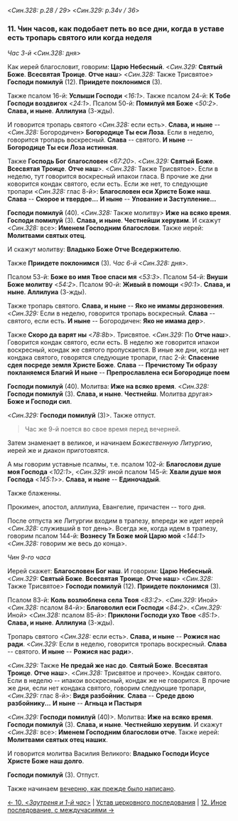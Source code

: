 
<*Син.328: p.28 / 29*>
<*Син.329: p.34v / 36*>

### 11. Чин часов, как подобает петь во все дни, когда в уставе есть тропарь святого или когда неделя

*Час 3-й* <*Син.328:* дня>

Как иерей благословит, говорим: **Царю Небесный**.
<*Син.329:* **Святый Боже**. **Всесвятая Троице**. **Отче наш**> 
<*Син.328:* Также Трисвятое> 
**Господи помилуй** (12). **Приидете поклонимся** (3). 

Также псалом 16-й: **Услыши Господи** <*16:1*>. 
Также псалом 24-й: **К Тобе Господи воздвигох** <*24:1*>. 
Псалом 50-й: **Помилуй мя Боже** <*50:2*>. 
**Слава, и ныне**. **Аллилуиа** (3-жды). 

И говорится тропарь святого <*Син.328:* если есть>. 
**Слава, и ныне** -- <*Син.328:* Богородичен> **Богородице Ты еси Лоза**. 
Если в неделю, говорится тропарь воскресный. **Слава** -- святого. 
**И ныне** -- **Богородице Ты еси Лоза истинная**.

Также **Господь Бог благословен** <*67:20*>.
<*Син.329:* **Святый Боже**. **Всесвятая Троице**. **Отче наш**>. 
<*Син.328:* Также Трисвятое>. 
Если в неделю, тут говорится воскресный ипакои гласа. 
В прочие же дни коворится кондак святого, если есть. Если же нет, то следующие 
тропари <*Син.328:* глас 8-й>: **Благословен еси Христе Боже наш**. 
**Слава** -- **Скорое и твердое...** 
**И ныне** -- **Упование и Заступление...**

**Господи помилуй** (40). <*Син.328:* Также молитву> **Иже на всяко время**. 
**Господи помилуй** (3). **Слава, и ныне**. **Честнейши херувим**. 
И скажут <*Син.328:* все>: **Именем Господним благослови**. 
Также иерей: **Молитвами святых отец**. 

И скажут молитву: **Владыко Боже Отче Вседержителю**. 

Также **Приидете поклонимся** (3). *Час 6-й* <*Син.328:* дня>. 

Псалом 53-й: **Боже во имя Твое спаси мя** <*53:3*>.
Псалом 54-й: **Внуши Боже молитву** <*54:2*>.
Псалом 90-й: **Живый в помощи** <*90:1*>.
**Слава, и ныне**. **Аллилуиа** (3-жды).

Также тропарь святого.
**Слава, и ныне** -- **Яко не имамы дерзновения**.
<*Син.329:* Если в неделю, говорится тропарь воскресный. **Слава** -- святого, если есть.
**И ныне** -- Богородичен: **Яко не имама дер**>.

Также **Скоро да варят ны** <*78:8b*>.
Трисвятое. <*Син.329:* По **Отче наш**>.
Говорится кондак святого, если есть. В неделю же говорится ипакои воскресный, 
кондак же святого пропускается. В иные же дни, когда нет кондака святого, 
говорятся следующие тропари, глас 2-й: 
**Спасение сдея посреде земля Христе Боже**.
**Слава** -- **Пречистому Ти образу покланяемся Благий**
**И ныне** -- **Препрославлена еси Богородице поем**

**Господи помилуй** (40). Молитва: **Иже на всяко время**.
<*Син.328:* **Господи помилуй** (3). **Слава, и ныне**. **Честнейш**. Молитва другая> 
**Боже и Господи сил**. 

<*Син.329:* **Господи помилуй** (3)>. Также отпуст.

> Час же 9-й поется во свое время перед вечерней.

Затем знаменает в великое, и начинаем *Божественную Литургию*, 
иерей же и диакон приготовятся. 

А мы говорим уставные псалмы, т.е. псалом 102-й: **Благослови душе моя Господа** <*102:1*>,
<*Син.329:* иной псалом 145-й: **Хвали душе моя Господа** <*145:1*>>.
**Слава, и ныне** -- **Единочадый**. 

Также блаженны. 

Прокимен, апостол, аллилуиа, Евангелие, причастен -- того дня. 

После отпуста же Литургии входим в трапезу, впереди же идет иерей
<*Син.328:* служивший в тот день>. 
Всегда же, когда идем в трапезу, говорим псалом 144-й: 
**Вознесу Тя Боже мой Царю мой** <*144:1*>
<*Син.328:* говорим же весь до конца>. 

*Чин 9-го часа*

Иерей скажет: **Благословен Бог наш**. И говорим: **Царю Небесный**.
<*Син.329:* **Святый Боже**. **Всесвятая Троице**. **Отче наш**>
<*Син.328:* Также Трисвятое>
**Господи помилуй** (12). **Приидете поклонимся** (3).

Псалом 83-й: **Коль возлюблена села Твоя** <*83:2*>.
<*Син.329:* Иной> <*Син.328:* псалом 84-й>: **Благоволил еси Господи** <*84:2*>.
<*Син.329:* Иной> <*Син.328:* псалом 85-й>: **Приклони Господи ухо Твое** <*85:1*>.
**Слава, и ныне**. **Аллилуиа** (3-жды).

Тропарь святого <*Син.328:* если есть>.
**Слава, и ныне** -- **Рожися нас ради**.
<*Син.329:* Если в неделю, говорится тропарь воскресный. **Слава** -- святого. **И ныне** -- **Рожися нас ради**>.

<*Син.329:* Также **Не предай же нас до**. **Святый Боже**. **Всесвятая Троице**. **Отче наш**>.
<*Син.328:* Трисвятое и прочее>.
Кондак святого. Если в неделю -- ипакои воскресный, кондак же не говорится.
В прочие же дни, если нет кондака святого, говорим следующие тропари, <*Син.329:* глас 8-й>:
**Видя разбойник**.
**Слава** -- **Среде двою разбойнику...**
**И ныне** -- **Агньца и Пастыря**

<*Син.329:* **Господи помилуй** (40)>. Молитва: **Иже на всяко время**.
**Господи помилуй** (3). **Слава, и ныне**. **Честнейшю херувим**.
И скажут <*Син.328:* все>: **Именем Господним благослови отче**.
Также иерей: **Молитвами святых отец наших**.

И говорится молитва Василия Великого: **Владыко Господи Исусе Христе Боже наш долго**.

**Господи помилуй** (3). Отпуст.

Также начинаем [вечерню, как прежде было написано](004.md).

[← 10. <*Заутреня и 1-й час*>](010.md)
| [Устав церковного последования](README.md)
| [12. Иное последование, с междучасиями →](012.md)

